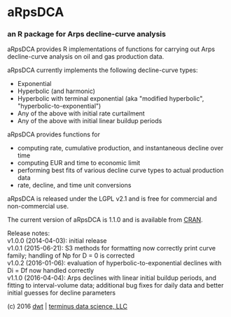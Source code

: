 # aRpsDCA
### an R package for Arps decline-curve analysis

aRpsDCA provides R implementations of functions for carrying out Arps decline-curve analysis on oil and gas production data.

aRpsDCA currently implements the following decline-curve types:
* Exponential
* Hyperbolic (and harmonic)
* Hyperbolic with terminal exponential (aka "modified hyperbolic", "hyperbolic-to-exponential")
* Any of the above with initial rate curtailment
* Any of the above with initial linear buildup periods

aRpsDCA provides functions for
* computing rate, cumulative production, and instantaneous decline over time
* computing EUR and time to economic limit
* performing best fits of various decline curve types to actual production data
* rate, decline, and time unit conversions

aRpsDCA is released under the LGPL v2.1 and is free for commercial and non-commercial use.

The current version of aRpsDCA is 1.1.0 and is available from [CRAN](http://cran.r-project.org/web/packages/aRpsDCA/index.html).

Release notes:  
v1.0.0 (2014-04-03): initial release  
v1.0.1 (2015-06-21): S3 methods for formatting now correctly print curve family; handling of Np for D = 0 is corrected  
v1.0.2 (2016-01-06): evaluation of hyperbolic-to-exponential declines with Di = Df now handled correctly  
v1.1.0 (2016-04-04): Arps declines with linear initial buildup periods, and fitting to interval-volume data; additional bug fixes for daily data and better initial guesses for decline parameters

(c) 2016 [dwt](http://www.github.com/derrickturk) | [terminus data science, LLC](http://www.terminusdatascience.com)
